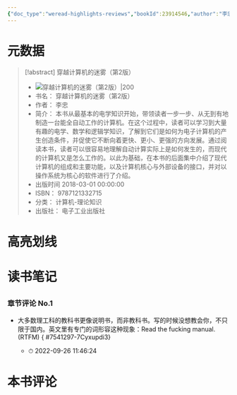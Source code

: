 ```yaml
---
{"doc_type":"weread-highlights-reviews","bookId":23914546,"author":"李忠","cover":"https://weread-1258476243.file.myqcloud.com/weread/cover/16/YueWen_23914546/t7_YueWen_23914546.jpg","reviewCount":1,"noteCount":0,"isbn":9787121332715,"category":"计算机-理论知识","lastReadDate":"2022-09-26","dg-publish":true,"permalink":"/01inbox/weread/穿越计算机的迷雾（第2版）-李忠/","dgPassFrontmatter":true}
---
```


# 元数据
> [!abstract] 穿越计算机的迷雾（第2版）
> - ![ 穿越计算机的迷雾（第2版）|200](https://weread-1258476243.file.myqcloud.com/weread/cover/16/YueWen_23914546/t7_YueWen_23914546.jpg)
> - 书名： 穿越计算机的迷雾（第2版）
> - 作者： 李忠
> - 简介： 本书从最基本的电学知识开始，带领读者一步一步、从无到有地制造一台能全自动工作的计算机。在这个过程中，读者可以学习到大量有趣的电学、数学和逻辑学知识，了解到它们是如何为电子计算机的产生创造条件，并促使它不断向着更快、更小、更强的方向发展。通过阅读本书，读者可以很容易地理解自动计算实际上是如何发生的，而现代的计算机又是怎么工作的。以此为基础，在本书的后面集中介绍了现代计算机的组成和主要功能，以及计算机核心与外部设备的接口，并对以操作系统为核心的软件进行了介绍。
> - 出版时间 2018-03-01 00:00:00
> - ISBN： 9787121332715
> - 分类： 计算机-理论知识
> - 出版社： 电子工业出版社

# 高亮划线

# 读书笔记

## 

### 章节评论 No.1
- 大多数理工科的教科书更像说明书，而非教科书。写的时候没想教会你，不只限于国内。英文里有专门的词形容这种现象：Read the fucking manual.(RTFM)
{ #7541297-7Cyxupdi3}

    - ⏱ 2022-09-26 11:46:24    
# 本书评论
